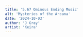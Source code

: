 ```yaml
---
title: '5.67 Ominous Ending Music'
alt: 'Mysteries of the Arcana'
date: '2024-10-03'
author: 'J Gray'
artist: 'Keira'
---
```

